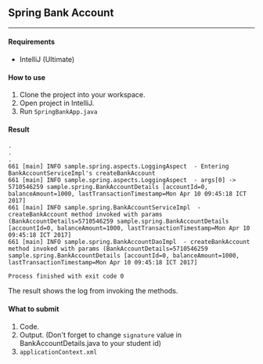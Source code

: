 ## Spring Bank Account
-----

#### Requirements
- IntelliJ (Ultimate)

#### How to use
1. Clone the project into your workspace.
2. Open project in IntelliJ.
3. Run `SpringBankApp.java`

#### Result

```
.
.
.
661 [main] INFO sample.spring.aspects.LoggingAspect  - Entering BankAccountServiceImpl's createBankAccount
661 [main] INFO sample.spring.aspects.LoggingAspect  - args[0] -> 5710546259 sample.spring.BankAccountDetails [accountId=0, balanceAmount=1000, lastTransactionTimestamp=Mon Apr 10 09:45:18 ICT 2017]
661 [main] INFO sample.spring.BankAccountServiceImpl  - createBankAccount method invoked with params (BankAccountDetails=5710546259 sample.spring.BankAccountDetails [accountId=0, balanceAmount=1000, lastTransactionTimestamp=Mon Apr 10 09:45:18 ICT 2017]
661 [main] INFO sample.spring.BankAccountDaoImpl  - createBankAccount method invoked with params (BankAccountDetails=5710546259 sample.spring.BankAccountDetails [accountId=0, balanceAmount=1000, lastTransactionTimestamp=Mon Apr 10 09:45:18 ICT 2017]

Process finished with exit code 0
```

The result shows the log from invoking the methods.

#### What to submit
1. Code.
2. Output. (Don't forget to change `signature` value in BankAccountDetails.java to your student id)
3. `applicationContext.xml`
